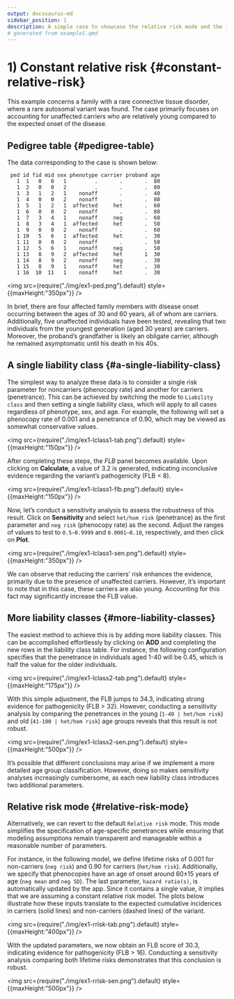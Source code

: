 ```yaml
---
output: docusaurus-md
sidebar_position: 1
description: A simple case to showcase the relative risk mode and the importance of accounting for age of onset.
# generated from example1.qmd
---
```


# 1) Constant relative risk {#constant-relative-risk}

This example concerns a family with a rare connective tissue disorder,
where a rare autosomal variant was found. The case primarily focuses on
accounting for unaffected carriers who are relatively young compared to
the expected onset of the disease.

## Pedigree table {#pedigree-table}

The data corresponding to the case is shown below:

``` text
 ped id fid mid sex phenotype carrier proband age
   1  1   0   0   1         .       .       .  80
   1  2   0   0   2         .       .       .  80
   1  3   1   2   1    nonaff       .       .  40
   1  4   0   0   2    nonaff       .       .  80
   1  5   1   2   1  affected     het       .  60
   1  6   0   0   2    nonaff       .       .  80
   1  7   3   4   1    nonaff     neg       .  60
   1  8   3   4   1  affected     het       .  50
   1  9   0   0   2    nonaff       .       .  60
   1 10   5   6   1  affected     het       .  30
   1 11   0   0   2    nonaff       .       .  50
   1 12   5   6   1    nonaff     neg       .  50
   1 13   8   9   2  affected     het       1  30
   1 14   8   9   2    nonaff     neg       .  30
   1 15   8   9   1    nonaff     het       .  30
   1 16  10  11   1    nonaff     het       .  30
```

<img src={require("./img/ex1-ped.png").default} style={{maxHeight:"350px"}} />

In brief, there are four affected family members with disease onset
occurring between the ages of 30 and 60 years, all of whom are carriers.
Additionally, five unaffected individuals have been tested, revealing
that two individuals from the youngest generation (aged 30 years) are
carriers. Moreover, the proband’s grandfather is likely an obligate
carrier, although he remained asymptomatic until his death in his 40s.

## A single liability class {#a-single-liability-class}

The simplest way to analyze these data is to consider a single risk
parameter for noncarriers (phenocopy rate) and another for carriers
(penetrance). This can be achieved by switching the mode to
`Liability class` and then setting a single liability class, which will
apply to all cases regardless of phenotype, sex, and age. For example,
the following will set a phenocopy rate of 0.001 and a penetrance of
0.90, which may be viewed as somewhat conservative values.

<img src={require("./img/ex1-lclass1-tab.png").default} style={{maxHeight:"150px"}} />

After completing these steps, the *FLB* panel becomes available. Upon
clicking on **Calculate**, a value of 3.2 is generated, indicating
inconclusive evidence regarding the variant’s pathogenicity (FLB \< 8).

<img src={require("./img/ex1-lclass1-flb.png").default} style={{maxHeight:"150px"}} />

Now, let’s conduct a sensitivity analysis to assess the robustness of
this result. Click on **Sensitivity** and select `het/hom risk`
(penetrance) as the first parameter and `neg risk` (phenocopy rate) as
the second. Adjust the ranges of values to test to `0.5–0.9999` and
`0.0001–0.10`, respectively, and then click on **Plot**.

<img src={require("./img/ex1-lclass1-sen.png").default} style={{maxHeight:"350px"}} />

We can observe that reducing the carriers’ risk enhances the evidence,
primarily due to the presence of unaffected carriers. However, it’s
important to note that in this case, these carriers are also young.
Accounting for this fact may significantly increase the FLB value.

## More liability classes {#more-liability-classes}

The easiest method to achieve this is by adding more liability classes.
This can be accomplished effortlessly by clicking on **ADD** and
completing the new rows in the liability class table. For instance, the
following configuration specifies that the penetrance in individuals
aged 1-40 will be 0.45, which is half the value for the older
individuals.

<img src={require("./img/ex1-lclass2-tab.png").default} style={{maxHeight:"175px"}} />

With this simple adjustment, the FLB jumps to 34.3, indicating strong
evidence for pathogenicity (FLB \> 32). However, conducting a
sensitivity analysis by comparing the penetrances in the young
(`1-40 | het/hom risk`) and old (`41-100 | het/hom risk`) age groups
reveals that this result is not robust.

<img src={require("./img/ex1-lclass2-sen.png").default} style={{maxHeight:"500px"}} />

It’s possible that different conclusions may arise if we implement a
more detailed age group classification. However, doing so makes
sensitivity analyses increasingly cumbersome, as each new liability
class introduces two additional parameters.

## Relative risk mode {#relative-risk-mode}

Alternatively, we can revert to the default `Relative risk` mode. This
mode simplifies the specification of age-specific penetrances while
ensuring that modeling assumptions remain transparent and manageable
within a reasonable number of parameters.

For instance, in the following model, we define lifetime risks of 0.001
for non-carriers (`neg risk`) and 0.90 for carriers (`het/hom risk`).
Additionally, we specify that phenocopies have an age of onset around
60±15 years of age (`neg mean` and `neg SD`). The last parameter,
`hazard ratio(s)`, is automatically updated by the app. Since it
contains a single value, it implies that we are assuming a constant
relative risk model. The plots below illustrate how these inputs
translate to the expected cumulative incidences in carriers (solid
lines) and non-carriers (dashed lines) of the variant.

<img src={require("./img/ex1-rrisk-tab.png").default} style={{maxHeight:"400px"}} />

With the updated parameters, we now obtain an FLB score of 30.3,
indicating evidence for pathogenicity (FLB \> 16). Conducting a
sensitivity analysis comparing both lifetime risks demonstrates that
this conclusion is robust.

<img src={require("./img/ex1-rrisk-sen.png").default} style={{maxHeight:"500px"}} />

